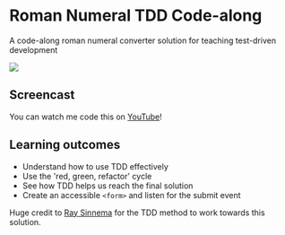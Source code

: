 # Roman Numeral TDD Code-along
A code-along roman numeral converter solution for teaching test-driven development

![](https://user-images.githubusercontent.com/9408641/27486919-ff03ee94-5829-11e7-9692-75aa238c8c35.png)

## Screencast

You can watch me code this on [YouTube](https://youtu.be/7qEXPwG71RI)!

## Learning outcomes

+ Understand how to use TDD effectively
+ Use the 'red, green, refactor' cycle
+ See how TDD helps us reach the final solution
+ Create an accessible `<form>` and listen for the submit event

Huge credit to [Ray Sinnema](https://remonsinnema.com/2011/12/05/practicing-tdd-using-the-roman-numerals-kata/) for the TDD method to work towards this solution.
